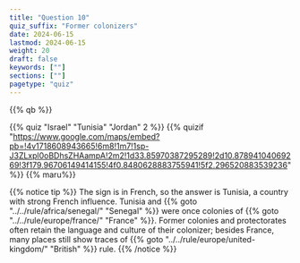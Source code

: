 ```yaml
---
title: "Question 10"
quiz_suffix: "Former colonizers"
date: 2024-06-15
lastmod: 2024-06-15
weight: 20
draft: false
keywords: [""]
sections: [""]
pagetype: "quiz"
---
```


{{% qb %}}

{{% quiz "Israel" "Tunisia" "Jordan" 2 %}}
{{% quizif "https://www.google.com/maps/embed?pb=!4v1718608943665!6m8!1m7!1sp-J3ZLxpl0oBDhsZHAampA!2m2!1d33.85970387295289!2d10.87894104069269!3f179.96706149414155!4f0.8480628883755941!5f2.296520883539236" %}}
{{% maru%}}

<div class="googlemap-if ansarea transparent-area">
{{% notice tip %}}
The sign is in French, so the answer is Tunisia, a country with strong French influence. Tunisia and {{% goto "../../rule/africa/senegal/" "Senegal" %}} were once colonies of {{% goto "../../rule/europe/france/" "France" %}}. Former colonies and protectorates often retain the language and culture of their colonizer; besides France, many places still show traces of {{% goto "../../rule/europe/united-kingdom/" "British" %}} rule.
{{% /notice %}}
</div>

